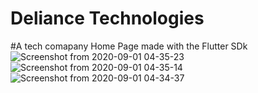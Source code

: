 # Deliance Technologies
#A tech comapany Home Page made with the Flutter SDk
![Screenshot from 2020-09-01 04-35-23](https://user-images.githubusercontent.com/56641192/92983666-cecf7780-f49c-11ea-80fe-712b4c9a3589.png)
![Screenshot from 2020-09-01 04-35-14](https://user-images.githubusercontent.com/56641192/92983668-d0993b00-f49c-11ea-9a47-748ed69aebef.png)
![Screenshot from 2020-09-01 04-34-37](https://user-images.githubusercontent.com/56641192/92983674-d262fe80-f49c-11ea-9d76-73f165d130d4.png)

